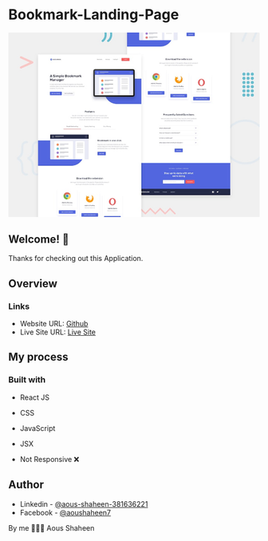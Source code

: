 # Bookmark-Landing-Page

![Bookmark-Landing-Page](./src/assets/desktop-preview.jpg)


## Welcome! 👋
Thanks for checking out this Application.

## Overview

### Links

- Website URL: [Github](https://github.com/Shaheen121/Bookmark-LandingPage-React.git)
- Live Site URL: [Live Site](https://bookmark-landing-page-frontendment0r.netlify.app/)

## My process

### Built with

- React JS
- CSS
- JavaScript
- JSX

- Not Responsive ❌


## Author

- Linkedin - [@aous-shaheen-381636221](https://www.linkedin.com/in/aous-shaheen-381636221/)
- Facebook - [@aoushaheen7](https://www.facebook.com/shaheen72001/)

By me 🚀🚀🚀
Aous Shaheen